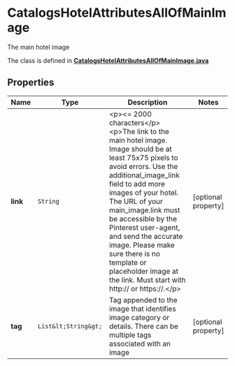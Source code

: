 

# CatalogsHotelAttributesAllOfMainImage

The main hotel image

The class is defined in **[CatalogsHotelAttributesAllOfMainImage.java](../../src/main/java/org/openapitools/model/CatalogsHotelAttributesAllOfMainImage.java)**

## Properties

Name | Type | Description | Notes
------------ | ------------- | ------------- | -------------
**link** | `String` | &lt;p&gt;&lt;&#x3D; 2000 characters&lt;/p&gt; &lt;p&gt;The link to the main hotel image. Image should be at least 75x75 pixels to avoid errors. Use the additional_image_link field to add more images of your hotel. The URL of your main_image.link must be accessible by the Pinterest user-agent, and send the accurate image. Please make sure there is no template or placeholder image at the link. Must start with http:// or https://.&lt;/p&gt; |  [optional property]
**tag** | `List&lt;String&gt;` | Tag appended to the image that identifies image category or details. There can be multiple tags associated with an image |  [optional property]




